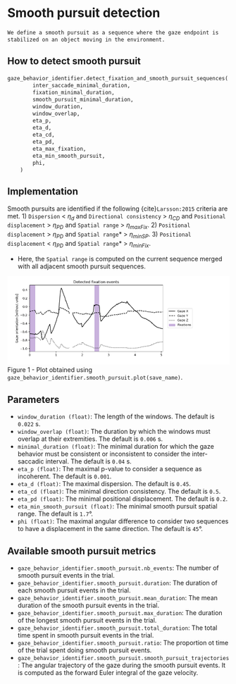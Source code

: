 # Smooth pursuit detection

```{admonition} Smooth pursuit definition
We define a smooth pursuit as a sequence where the gaze endpoint is stabilized on an object moving in the environment.
```

## How to detect smooth pursuit
```python3 
gaze_behavior_identifier.detect_fixation_and_smooth_pursuit_sequences(
        inter_saccade_minimal_duration,
        fixation_minimal_duration,
        smooth_pursuit_minimal_duration,
        window_duration,
        window_overlap,
        eta_p,
        eta_d,
        eta_cd,
        eta_pd,
        eta_max_fixation,
        eta_min_smooth_pursuit,
        phi,
    )
```

## Implementation
Smooth pursuits are identified if the following {cite}`Larsson:2015` criteria are met.
    1) `Dispersion` < $\eta_d$ and `Directional consistency` > $\eta_{CD}$ and `Positional displacement` > $\eta_{PD}$ and `Spatial range` > $\eta_{maxFix}$.
    2) `Positional displacement` > $\eta_{PD}$ and `Spatial range`* > $\eta_{minSP}$.
    3) `Positional displacement` < $\eta_{PD}$ and `Spatial range`* > $\eta_{minFix}$.
* Here, the `Spatial range` is computed on the current sequence merged with all adjacent smooth pursuit sequences.

![fixation_detection.png](../figures/fixation_detection.png)
Figure 1 - Plot obtained using `gaze_behavior_identifier.smooth_pursuit.plot(save_name)`.

## Parameters
- `window_duration (float)`: The length of the windows. The default is `0.022` s.
- `window_overlap (float)`: The duration by which the windows must overlap at their extremities. The default is `0.006` s.
- `minimal_duration (float)`: The minimal duration for which the gaze behavior must be consistent or inconsistent to consider the inter-saccadic interval. The default is `0.04` s.
- `eta_p (float)`: The maximal p-value to consider a sequence as incoherent. The default is `0.001`.
- `eta_d (float)`: The maximal dispersion. The default is `0.45`.
- `eta_cd (float)`: The minimal direction consistency. The default is `0.5`.
- `eta_pd (float)`: The minimal positional displacement. The default is `0.2`.
- `eta_min_smooth_pursuit (float)`: The minimal smooth pursuit spatial range. The default is `1.7`°.
- `phi (float)`: The maximal angular difference to consider two sequences to have a displacement in the same direction. The default is `45`°.

## Available smooth pursuit metrics
- `gaze_behavior_identifier.smooth_pursuit.nb_events`: The number of smooth pursuit events in the trial.
- `gaze_behavior_identifier.smooth_pursuit.duration`: The duration of each smooth pursuit events in the trial.
- `gaze_behavior_identifier.smooth_pursuit.mean_duration`: The mean duration of the smooth pursuit events in the trial.
- `gaze_behavior_identifier.smooth_pursuit.max_duration`: The duration of the longest smooth pursuit events in the trial.
- `gaze_behavior_identifier.smooth_pursuit.total_duration`: The total time spent in smooth pursuit events in the trial.
- `gaze_behavior_identifier.smooth_pursuit.ratio`: The proportion ot time of the trial spent doing smooth pursuit events.
- `gaze_behavior_identifier.smooth_pursuit.smooth_pursuit_trajectories`: The angular trajectory of the gaze during the smooth pursuit events. It is computed as the forward Euler integral of the gaze velocity.

